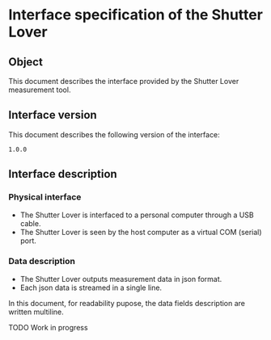 # Interface specification of the Shutter Lover

## Object  
This document describes the interface provided by the Shutter Lover measurement tool.

## Interface version
This document describes the following version of the interface:  
```
1.0.0
```

## Interface description
### Physical interface
- The Shutter Lover is interfaced to a personal computer through a USB cable.  
- The Shutter Lover is seen by the host computer as a virtual COM (serial) port.
### Data description
- The Shutter Lover outputs measurement data in json format.  
- Each json data is streamed in a single line.

In this document, for readability pupose, the data fields description are written multiline.

TODO
Work in progress
